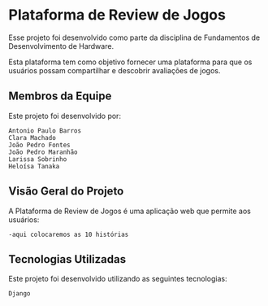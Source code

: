 # Plataforma de Review de Jogos

Esse projeto foi desenvolvido como parte da disciplina de Fundamentos de Desenvolvimento de Hardware. 

Esta plataforma tem como objetivo fornecer uma plataforma para que os usuários possam compartilhar e descobrir avaliações de jogos.


## Membros da Equipe

Este projeto foi desenvolvido por:

    Antonio Paulo Barros
    Clara Machado
    João Pedro Fontes
    João Pedro Maranhão
    Larissa Sobrinho
    Heloísa Tanaka
    

## Visão Geral do Projeto

A Plataforma de Review de Jogos é uma aplicação web que permite aos usuários:

    -aqui colocaremos as 10 histórias


## Tecnologias Utilizadas

Este projeto foi desenvolvido utilizando as seguintes tecnologias:

    Django
    
